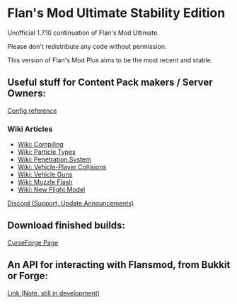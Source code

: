 # Flan's Mod Ultimate Stability Edition

Unofficial 1.7.10 continuation of Flan's Mod Ultimate.

Please don't redistribute any code without permission.

This version of Flan's Mod Plus aims to be the most recent and stable.

## Useful stuff for Content Pack makers / Server Owners:

[Config reference](https://github.com/Unknown025/Flans-Mod-Plus/blob/Ultimate/ConfigReference.md)

### Wiki Articles
* [Wiki: Compiling](https://github.com/Unknown025/Flans-Mod-Plus/wiki/Compiling)
* [Wiki: Particle Types](https://github.com/Unknown025/Flans-Mod-Plus/wiki/Particle-Types)
* [Wiki: Penetration System](https://github.com/Unknown025/Flans-Mod-Plus/wiki/Penetration-System)
* [Wiki: Vehicle-Player Collisions](https://github.com/Unknown025/Flans-Mod-Plus/wiki/Player-Collisions)
* [Wiki: Vehicle Guns](https://github.com/Unknown025/Flans-Mod-Plus/wiki/Vehicle-Guns)
* [Wiki: Muzzle Flash](https://github.com/Unknown025/Flans-Mod-Plus/wiki/Muzzle-Flash)
* [Wiki: New Flight Model](https://github.com/Unknown025/Flans-Mod-Plus/wiki/New-Flight-Model)

[Discord (Support, Update Announcements)](https://discord.gg/JXxansAe3y)

## Download finished builds:

[CurseForge Page](https://www.curseforge.com/minecraft/mc-mods/flans-mod-ultimate-stability-edition)

## An API for interacting with Flansmod, from Bukkit or Forge:
[Link (Note, still in development)](https://github.com/pixelrider2000/Flans-API)
